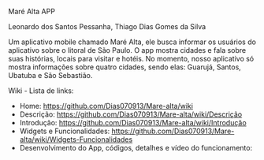 Maré Alta APP

Leonardo dos Santos Pessanha, Thiago Dias Gomes da Silva

Um aplicativo mobile chamado Maré Alta, ele busca informar os usuários do aplicativo sobre o litoral de São Paulo. O app mostra cidades e fala sobre suas histórias, locais para visitar e hotéis. No momento, nosso aplicativo só mostra informações sobre quatro cidades, sendo elas: Guarujá, Santos, Ubatuba e São Sebastião.

Wiki - Lista de links:

  - Home: https://github.com/Dias070913/Mare-alta/wiki
  - Descrição: https://github.com/Dias070913/Mare-alta/wiki/Descrição
  - Introdução: https://github.com/Dias070913/Mare-alta/wiki/Introdução
  - Widgets e Funcionalidades: https://github.com/Dias070913/Mare-alta/wiki/Widgets-Funcionalidades
  - Desenvolvimento do App, códigos, detalhes e vídeo do funcionamento: 
